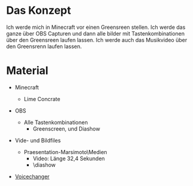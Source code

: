 # Das Konzept

Ich werde mich in Minecraft vor einen Greensreen stellen. Ich werde das ganze über OBS Capturen und dann alle bilder mit Tastenkombinationen über den Greensreen laufen lassen.
Ich werde auch das Musikvideo über den Greensrenn laufen lassen.

# Material

+ Minecraft
  + Lime Concrate


+ OBS
  + Alle Tastenkombinationen
    + Greenscreen, und Diashow


+ Vide- und Bildfiles
    + Praesentation-Marsimoto\Medien
      + Video: Länge 32,4 Sekunden
      +  \diashow

+ [Voicechanger](https://voicechanger.io/voicemaker#!/{%22effects%22:[{%22name%22:%22pitchShift%22,%22params%22:{%22shift%22:0.66}}],%22version%22:1})
